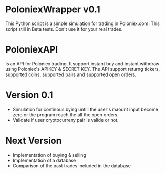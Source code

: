 # PoloniexWrapper v0.1
This Python script is a simple simulation for trading in Poloniex.com.
This script still in Beta tests. Don't use it for your real trades. 

# PoloniexAPI
Is an API for Poloniex trading. It support instant buy and instant withdraw using Poloniex's APIKEY & SECRET KEY. The API support returng tickers, supported coins, supported pairs and supported open orders.

# Version 0.1 
- Simulation for continous bying untill the user's maount input become zero or the program reach the all the open orders.
- Validate if user cryptocurreny pair is valide or not.

# Next Version
- Implementation of buying & selling
- Implementation of a database
- Comparison of the past trades included in the database


